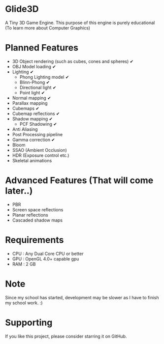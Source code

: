 # Glide3D
A Tiny 3D Game Engine. This purpose of this engine is purely educational (To learn more about Computer Graphics)

# Planned Features
- 3D Object rendering (such as cubes, cones and spheres)  ✔
- OBJ Model loading ✔
- Lighting ✔
  - Phong Lighting model ✔
  - Blinn-Phong ✔
  - Directional light ✔
  - Point light ✔
- Normal mapping  ✔
- Parallax mapping
- Cubemaps ✔
- Cubemap reflections ✔
- Shadow mapping ✔
  - PCF Shadowing ✔
- Anti Aliasing 
- Post Processing pipeline
- Gamma correction ✔
- Bloom
- SSAO (Ambient Occlusion)
- HDR (Exposure control etc.)
- Skeletal animations

# Advanced Features (That will come later..)
- PBR 
- Screen space reflections
- Planar reflections
- Cascaded shadow maps

# Requirements 
- CPU : Any Dual Core CPU or better
- GPU : OpenGL 4.0+ capable gpu 
- RAM : 2 GB 

# Note 
Since my school has started, development may be slower as I have to finish my school work. :)

# Supporting
If you like this project, please consider starring it on GitHub.
